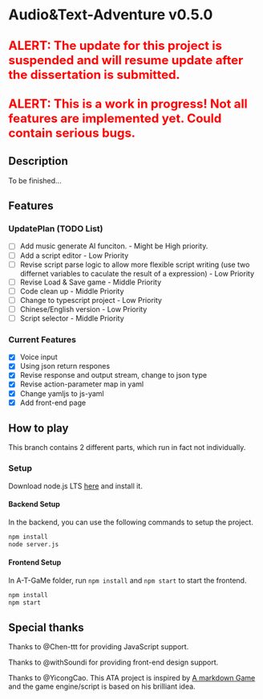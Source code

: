 # Audio&Text-Adventure v0.5.0

## <font color=red size=5>ALERT: The update for this project is suspended and will resume update after the dissertation is submitted.</font>

## <font color=red size=5>ALERT: This is a work in progress! Not all features are implemented yet. Could contain serious bugs.</font>

## Description

To be finished...

## Features

### UpdatePlan (TODO List)

- [ ] Add music generate AI funciton. - Might be High priority.
- [ ] Add a script editor - Low Priority
- [ ] Revise script parse logic to allow more flexible script writing (use two differnet variables to caculate the result of a expression) - Low Priority
- [ ] Revise Load & Save game - Middle Priority
- [ ] Code clean up - Middle Priority
- [ ] Change to typescript project - Low Priority
- [ ] Chinese/English version - Low Priority
- [ ] Script selector - Middle Priority

### Current Features

- [x] Voice input
- [x] Using json return respones
- [x] Revise response and output stream, change to json type
- [x] Revise action-parameter map in yaml
- [x] Change yamljs to js-yaml
- [x] Add front-end page
<!-- - [ ]  -->

## How to play

This branch contains 2 different parts, which run in fact not individually.

### Setup

Download node.js LTS [here](https://nodejs.org/) and install it.

#### Backend Setup

In the backend, you can use the following commands to setup the project.

``` bash
npm install
node server.js
```

#### Frontend Setup

In A-T-GaMe folder, run `npm install` and `npm start` to start the frontend.

``` bash
npm install
npm start
```



## Special thanks

Thanks to @Chen-ttt for providing JavaScript support.

Thanks to @withSoundi for providing front-end design support.

Thanks to @YicongCao. This ATA project is inspired by [A markdown Game](https://github.com/YicongCao/MarkdownGame) and the game engine/script is based on his brilliant idea.
